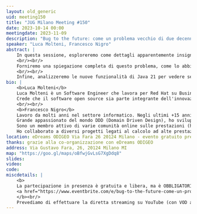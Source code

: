 ```yaml
---
layout: old_generic
uid: meeting150
title: "JUG Milano Meeting #150"
date: 2023-10-14 00:00
meetingdate: 2023-11-09
description: "Bug to the future: come un problema vecchio di due decenni continua a infestare la scalabilità del nostro software"
speaker: "Luca Molteni, Francesco Nigro"
abstract: |
    In questa sessione, esploreremo come dettagli apparentemente insignificanti e spesso trascurati nel nostro codice possano avere un impatto significativo sulle prestazioni del software, specialmente per quanto riguarda la concorrenza. Un bug nella JVM vecchio di due decenni, inizialmente scoperto all'interno di Quarkus, non è una problema solo per i programmatori di basso livello, ma può influenzare qualsiasi codebase.
    <br/><br/>
    Forniremo una spiegazione completa di questo problema, come lo abbiamo identificato e risolto in Drools, uno dei rule engine più utilizzati nell'ecosistema Java. Introdurremo inoltre strumenti specifici che tutti possono utilizzare per migliorare le prestazioni del proprio codice.
    <br/><br/>
    Infine, analizzeremo le nuove funzionalità di Java 21 per vedere se esiste lo stesso problema.
bio: |
    <b>Luca Molteni</b>
    Luca Molteni è un Software Engineer che lavora per Red Hat su Business Automation. In Red Hat, ha contribuito all'evoluzione del rule engine open source chiamato Drools per prepararlo all'era del cloud e renderlo più veloce.
    Crede che il software open source sia parte integrante dell'innovazione, promuova lo sviluppo delle community e aiuti ogni singolo programmatore a creare software migliore.
    <br/><br/>
    <b>Francesco Nigro</b>
    Lavoro da molti anni nel settore informatico. Negli ultimi +15 anni ho coltivato una forte passione per lo sviluppo Java e i dettagli nascosti di OpenJDK, recentemente affiancati da C e (x86) ASM.
    Grande appassionato del mondo DDD (Domain Driven Design), ho sviluppato diverse soluzioni di Event-Sourcing ad alte prestazioni in ambito medicale e IoT.
    Sono un membro attivo di varie comunità online sulle prestazioni (https://groups.google.com/forum/#!forum/mechanical-sympathy), Principal (Software) Performance Engineer e Performance Lead per Red Hat su Quarkus, Red Top Inventor (2019).
    Ho collaborato a diversi progetti legati al calcolo ad alte prestazioni sia come committer che come contributor, ad esempio Quarkus, Vert-x, Netty committer, autore di JCTools, PMC di ActiveMQ Apache Artemis (Messaging Broker), HdrHistogram, JGroups-raft, ...
location: eDreams ODIGEO Via Fara 26 20124 Milano - evento gratuito previa registrazione OBBLIGATORIA (vedi dettagli)
thanks: grazie alla co-organizzazione con eDreams ODIGEO
address: Via Gustavo Fara, 26, 20124 Milano MI
map: "https://goo.gl/maps/oBfwjGvLsG7XgDdq8"
slides: 
video: 
code:
miscdetails: |
    <b>
    La partecipazione in presenza è gratuita e libera, ma è OBBLIGATORIA la registrazione su:
    <a href="https://www.eventbrite.com/e/bug-to-the-future-come-un-problema-vecchio-di-due-decenni-continua-a-in-tickets-738324086217?aff=oddtdtcreator">form di registrazione per partecipare a JUG Milano in presenza</a>
    </b><br/>
    Prevediamo di effettuare la diretta streaming su YouTube (con VOD a seguire) dell'evento.
---
```

